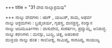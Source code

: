 +++
title = "31 ವೇದ ನಾಲ್ಕಾಶ್ರಮವು"

+++
ನಾಲ್ಕು ವೇದಗಳು : ಋಗ್ , ಯಜುರ್, ಸಾಮ, ಅಥರ್ವ  
ನಾಲ್ಕು ಆಶ್ರಮಗಳು : ಬ್ರಹ್ಮಚರ್ಯ, ಗೃಹಸ್ಥ, ವಾನಪ್ರಸ್ಥ, ಸಂನ್ಯಾಸ  
ನಾಲ್ಕು ಆದಿಮೂರ್ತಿಗಳು : ವಾಸುದೇವ, ಸಂಕರ್ಷಣ, ಪ್ರದ್ಯುಮ್ನ, ಅನಿರುದ್ಧ.  
ನಾಲ್ಕು ಕರಣಗಳು : ಮನಸ್ಸು, ಬುದ್ಧಿ, ಚಿತ್ತ, ಅಹಂಕಾರ  
ಮುಕ್ತಿಯ ನಾಲ್ಕು ಹಂತ : ಸಾಲೋಕ್ಯ, ಸಾಮಿಪ್ಯ, ಸಾರೂಪ್ಯ, ಸಾಯುಜ್ಯ